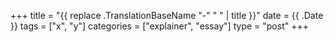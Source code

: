 +++
title = "{{ replace .TranslationBaseName "-" " " | title }}"
date = {{ .Date }}
tags = ["x", "y"]
categories = ["explainer", "essay"]
type = "post"
+++
